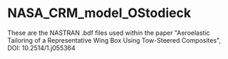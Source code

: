 # NASA_CRM_model_OStodieck
These are the NASTRAN .bdf files used within the paper "Aeroelastic Tailoring of a Representative Wing Box Using Tow-Steered Composites", DOI: 10.2514/1.j055364 
